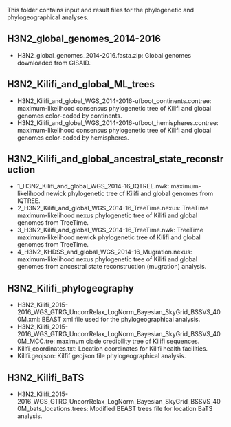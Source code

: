 
This folder contains input and result files for the phylogenetic and phylogeographical
analyses.

## H3N2_global_genomes_2014-2016 

* H3N2_global_genomes_2014-2016.fasta.zip: Global genomes downloaded from GISAID.
	
## H3N2_Kilifi_and_global_ML_trees

* H3N2_Kilifi_and_global_WGS_2014-2016-ufboot_continents.contree: maximum-likelihood consensus phylogenetic tree of Kilifi and global genomes color-coded by continents.
* H3N2_Kilifi_and_global_WGS_2014-2016-ufboot_hemispheres.contree: maximum-likelihood consensus phylogenetic tree of Kilifi and global genomes color-coded by hemispheres. 

## H3N2_Kilifi_and_global_ancestral_state_reconstruction

* 1_H3N2_Kilifi_and_global_WGS_2014-16_IQTREE.nwk: maximum-likelihood newick phylogenetic tree of Kilifi and global genomes from IQTREE.
* 2_H3N2_Kilifi_and_global_WGS_2014-16_TreeTime.nexus: TreeTime maximum-likelihood nexus phylogenetic tree of Kilifi and global genomes from TreeTime.  
* 3_H3N2_Kilifi_and_global_WGS_2014-16_TreeTime.nwk: TreeTime maximum-likelihood newick phylogenetic tree of Kilifi and global genomes from TreeTime.
* 4_H3N2_KHDSS_and_global_WGS_2014-16_Mugration.nexus: maximum-likelihood nexus phylogenetic tree of Kilifi and global genomes from ancestral state reconstruction (mugration) analysis.

## H3N2_Kilifi_phylogeography

* H3N2_Kilifi_2015-2016_WGS_GTRG_UncorrRelax_LogNorm_Bayesian_SkyGrid_BSSVS_400M.xml: BEAST xml file used for the phylogeographical analysis.
* H3N2_Kilifi_2015-2016_WGS_GTRG_UncorrRelax_LogNorm_Bayesian_SkyGrid_BSSVS_400M_MCC.tre: maximum clade credibility tree of Kilifi sequences.
* Kilifi_coordinates.txt: Location coordinates for Kilifi health facilities.  
* Kilifi.geojson: Kilfif geojson file phylogeographical analysis. 
	
## H3N2_Kilifi_BaTS
* H3N2_Kilifi_2015-2016_WGS_GTRG_UncorrRelax_LogNorm_Bayesian_SkyGrid_BSSVS_400M_bats_locations.trees: Modified BEAST trees file for location BaTS analysis.
